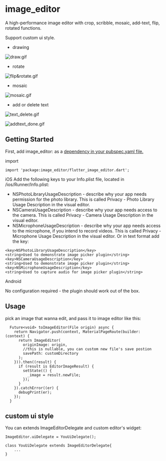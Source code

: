 # image_editor

A high-performance image editor with crop, scribble, mosaic, add-text, flip, rotated functions.

Support custom ui style.

- drawing

![draw.gif](https://p1-juejin.byteimg.com/tos-cn-i-k3u1fbpfcp/390c7ccae86b438094272590dff8ecc8~tplv-k3u1fbpfcp-watermark.image?)


- rotate


![flip&rotate.gif](https://p9-juejin.byteimg.com/tos-cn-i-k3u1fbpfcp/59509d75d54c453facf87146adf16656~tplv-k3u1fbpfcp-watermark.image?)


- mosaic


![mosaic.gif](https://p3-juejin.byteimg.com/tos-cn-i-k3u1fbpfcp/34fd160b855c40bdb16ff4a7d95cec28~tplv-k3u1fbpfcp-watermark.image?)

- add or delete text


![text_delete.gif](https://p9-juejin.byteimg.com/tos-cn-i-k3u1fbpfcp/bd9ba17fb43e4819a6e97489ee1ee2d1~tplv-k3u1fbpfcp-watermark.image?)


![addtext_done.gif](https://p1-juejin.byteimg.com/tos-cn-i-k3u1fbpfcp/1388e96b13e64705a8c6ecaf56c5b976~tplv-k3u1fbpfcp-watermark.image?)


## Getting Started

First, add image_editor: as a 
[dependency in your pubspec.yaml file.](https://flutter.cn/development/packages-and-plugins/using-packages)

import
```
import 'package:image_editor/flutter_image_editor.dart';
```

iOS 
Add the following keys to your Info.plist file, located in <project root>/ios/Runner/Info.plist:

- NSPhotoLibraryUsageDescription - describe why your app needs permission for the photo library. This is called Privacy - Photo Library Usage Description in the visual editor.
- NSCameraUsageDescription - describe why your app needs access to the camera. This is called Privacy - Camera Usage Description in the visual editor.
- NSMicrophoneUsageDescription - describe why your app needs access to the microphone, if you intend to record videos. This is called Privacy - Microphone Usage Description in the visual editor.
Or in text format add the key:
```
<key>NSPhotoLibraryUsageDescription</key>
<string>Used to demonstrate image picker plugin</string>
<key>NSCameraUsageDescription</key>
<string>Used to demonstrate image picker plugin</string>
<key>NSMicrophoneUsageDescription</key>
<string>Used to capture audio for image picker plugin</string>
```

Android

No configuration required - the plugin should work out of the box.

## Usage

pick an image that wanna edit, and pass it to image editor like this:

```
  Future<void> toImageEditor(File origin) async {
    return Navigator.push(context, MaterialPageRoute(builder: (context) {
      return ImageEditor(
        originImage: origin,
        //this is nullable, you can custom new file's save postion
        savePath: customDirectory
      );
    })).then((result) {
      if (result is EditorImageResult) {
        setState(() {
          _image = result.newFile;
        });
      }
    }).catchError((er) {
      debugPrint(er);
    });
  }
```

## custom ui style

You can extends ImageEditorDelegate and custom editor's widget:

```
ImageEditor.uiDelegate = YouUiDelegate();

class YouUiDelegate extends ImageEditorDelegate{
    ...
}
```


